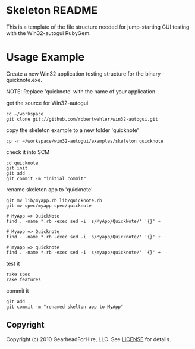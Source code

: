 Skeleton README
===============

This is a template of the file structure needed for jump-starting
GUI testing with the Win32-autogui RubyGem.


Usage Example
=============
Create a new Win32 application testing structure for the binary quicknote.exe.  

NOTE: Replace 'quicknote' with the name of your application.

get the source for Win32-autogui

    cd ~/workspace
    git clone git://github.com/robertwahler/win32-autogui.git

copy the skeleton example to a new folder 'quicknote'

    cp -r ~/workspace/win32-autogui/examples/skeleton quicknote

check it into SCM

    cd quicknote
    git init
    git add .
    git commit -m "initial commit"

rename skeleton app to 'quicknote'

    git mv lib/myapp.rb lib/quicknote.rb
    git mv spec/myapp spec/quicknote

    # MyApp => QuickNote
    find . -name *.rb -exec sed -i 's/MyApp/QuickNote/' '{}' +

    # Myapp => Quicknote
    find . -name *.rb -exec sed -i 's/Myapp/Quicknote/' '{}' +

    # myapp => quicknote
    find . -name *.rb -exec sed -i 's/myapp/quicknote/' '{}' +

test it

    rake spec
    rake features

commit it

    git add .
    git commit -m "renamed skelton app to MyApp"


Copyright
---------

Copyright (c) 2010 GearheadForHire, LLC. See [LICENSE](LICENSE) for details.
